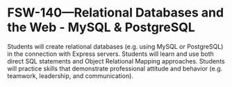 # FSW-140—Relational Databases and the Web - MySQL & PostgreSQL
Students will create relational databases (e.g. using MySQL or PostgreSQL) in the connection with Express servers. Students will learn and use both direct SQL statements and Object Relational Mapping approaches. Students will practice skills that demonstrate professional attitude and behavior (e.g. teamwork, leadership, and communication).
